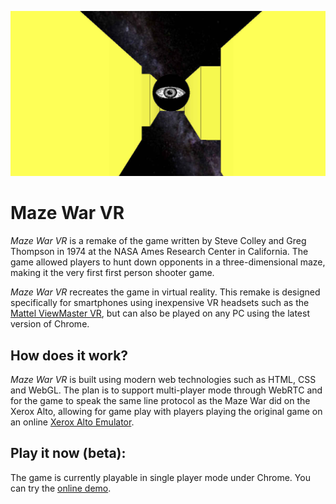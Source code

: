 ![alt text][logo]

Maze War VR
============

_Maze War VR_ is a remake of the game written by Steve Colley and Greg Thompson in 1974 at the NASA Ames
Research Center in California. The game allowed players to hunt down opponents in a three-dimensional
maze, making it the very first first person shooter game.

_Maze War VR_ recreates the game in virtual reality. This remake is designed specifically for smartphones
using inexpensive VR headsets such as the [Mattel ViewMaster VR][1], but can also be played on any PC
using the latest version of Chrome.

## How does it work?

_Maze War VR_ is built using modern web technologies such as HTML, CSS and WebGL. The plan is to support
multi-player mode through WebRTC and for the game to speak the same line protocol as the Maze War did
on the Xerox Alto, allowing for game play with players playing the original game on an online
[Xerox Alto Emulator][2].

## Play it now (beta):

The game is currently playable in single player mode under Chrome. You can try the
[online demo](http://marciot.com/mazewar-vr).

[logo]: https://github.com/marciot/mazewar-vr/raw/master/artwork/fb-share.jpg "A screenshot from MazeWar VR"
[1]: https://www.amazon.com/gp/product/B01CNSO79Q/ref=as_li_tl?ie=UTF8&camp=1789&creative=9325&creativeASIN=B01CNSO79Q&linkCode=as2&tag=marciot-20&linkId=4cbc30bb928aa42d2d028106a56cb072
[2]: https://github.com/sethm/ContrAltoJS